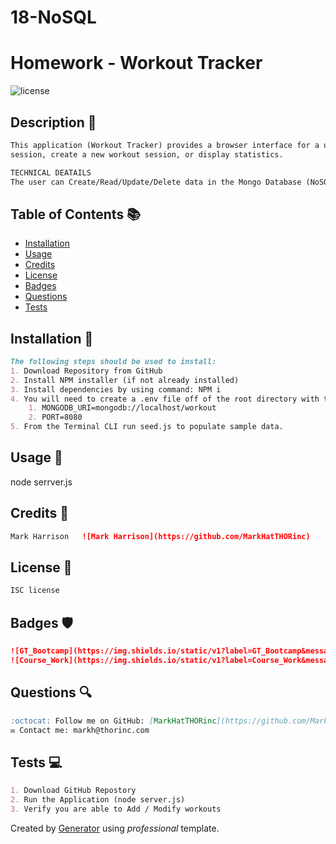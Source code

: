 # 18-NoSQL
# Homework - Workout Tracker

![license](https://img.shields.io/badge/license-ISC-blue)

## Description 📰
```md
This application (Workout Tracker) provides a browser interface for a user to maintain workout related data.  The user can make add to the last recorded workout
session, create a new workout session, or display statistics.

TECHNICAL DEATAILS
The user can Create/Read/Update/Delete data in the Mongo Database (NoSQL).

```

## Table of Contents 📚
- [Installation](#installation)
- [Usage](#usage)
- [Credits](#credits)
- [License](#license)
- [Badges](#badges)
- [Questions](#questions)
- [Tests](#tests)

## Installation 🚧
```md
The following steps should be used to install:
1. Download Repository from GitHub
2. Install NPM installer (if not already installed)
3. Install dependencies by using command: NPM i
4. You will need to create a .env file off of the root directory with the following:
    1. MONGODB_URI=mongodb://localhost/workout
    2. PORT=8080
5. From the Terminal CLI run seed.js to populate sample data.
```

## Usage 🧮
node serrver.js


## Credits 👷
```md
Mark Harrison   ![Mark Harrison](https://github.com/MarkHatTHORinc)
```

## License 📜
```md
ISC license
```

## Badges 🛡️
```md
![GT_Bootcamp](https://img.shields.io/static/v1?label=GT_Bootcamp&message=18-NoSQL&color=blue)
![Course_Work](https://img.shields.io/static/v1?label=Course_Work&message=18-Homework&color=blue)
```

## Questions 🔍
```md
:octocat: Follow me on GitHub: [MarkHatTHORinc](https://github.com/MarkHatTHORinc)
✉️ Contact me: markh@thorinc.com
```

## Tests  💻
```md
1. Download GitHub Repostory
2. Run the Application (node server.js)
3. Verify you are able to Add / Modify workouts
```

Created by [Generator](_https://github.com/MarkHatTHORinc/09-NodeJS_) using _professional_ template. 
